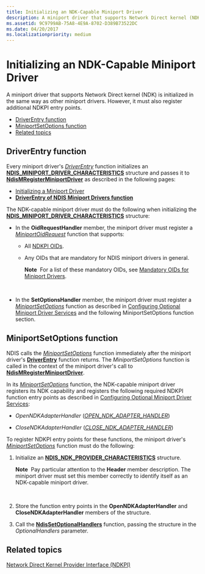 ```yaml
---
title: Initializing an NDK-Capable Miniport Driver
description: A miniport driver that supports Network Direct kernel (NDK) is initialized in the same way as other miniport drivers. However, it must also register additional NDKPI entry points.
ms.assetid: 9C9799AB-75A8-4E9A-8702-D389B73522DC
ms.date: 04/20/2017
ms.localizationpriority: medium
---
```


# Initializing an NDK-Capable Miniport Driver


A miniport driver that supports Network Direct kernel (NDK) is initialized in the same way as other miniport drivers. However, it must also register additional NDKPI entry points.

-   [DriverEntry function](#driverentry-function)
-   [MiniportSetOptions function](#miniportsetoptions-function)
-   [Related topics](#related-topics)

## DriverEntry function


Every miniport driver's [*DriverEntry*](https://msdn.microsoft.com/library/windows/hardware/ff544113) function initializes an [**NDIS\_MINIPORT\_DRIVER\_CHARACTERISTICS**](https://msdn.microsoft.com/library/windows/hardware/ff565958) structure and passes it to [**NdisMRegisterMiniportDriver**](https://msdn.microsoft.com/library/windows/hardware/ff563654) as described in the following pages:

-   [Initializing a Miniport Driver](initializing-a-miniport-driver.md)
-   [**DriverEntry of NDIS Miniport Drivers function**](https://msdn.microsoft.com/library/windows/hardware/ff548818)

The NDK-capable miniport driver must do the following when initializing the [**NDIS\_MINIPORT\_DRIVER\_CHARACTERISTICS**](https://msdn.microsoft.com/library/windows/hardware/ff565958) structure:

-   In the **OidRequestHandler** member, the miniport driver must register a [*MiniportOidRequest*](https://msdn.microsoft.com/library/windows/hardware/ff559416) function that supports:

    -   All [NDKPI OIDs](https://msdn.microsoft.com/library/windows/hardware/jj206455).

    -   Any OIDs that are mandatory for NDIS miniport drivers in general.

        **Note**  For a list of these mandatory OIDs, see [Mandatory OIDs for Miniport Drivers](https://msdn.microsoft.com/library/windows/hardware/ff557139).

         

-   In the **SetOptionsHandler** member, the miniport driver must register a [*MiniportSetOptions*](https://msdn.microsoft.com/library/windows/hardware/ff559443) function as described in [Configuring Optional Miniport Driver Services](configuring-optional-miniport-driver-services.md) and the following MiniportSetOptions function section.

## MiniportSetOptions function


NDIS calls the [*MiniportSetOptions*](https://msdn.microsoft.com/library/windows/hardware/ff559443) function immediately after the miniport driver's [**DriverEntry**](https://msdn.microsoft.com/library/windows/hardware/ff548818) function returns. The *MiniportSetOptions* function is called in the context of the miniport driver's call to [**NdisMRegisterMiniportDriver**](https://msdn.microsoft.com/library/windows/hardware/ff563654).

In its [*MiniportSetOptions*](https://msdn.microsoft.com/library/windows/hardware/ff559443) function, the NDK-capable miniport driver registers its NDK capability and registers the following required NDKPI function entry points as described in [Configuring Optional Miniport Driver Services](configuring-optional-miniport-driver-services.md):

-   *OpenNDKAdapterHandler* ([*OPEN\_NDK\_ADAPTER\_HANDLER*](https://msdn.microsoft.com/library/windows/hardware/hh440105))

-   *CloseNDKAdapterHandler* ([*CLOSE\_NDK\_ADAPTER\_HANDLER*](https://msdn.microsoft.com/library/windows/hardware/hh439355))

To register NDKPI entry points for these functions, the miniport driver's [*MiniportSetOptions*](https://msdn.microsoft.com/library/windows/hardware/ff559443) function must do the following:

1.  Initialize an [**NDIS\_NDK\_PROVIDER\_CHARACTERISTICS**](https://msdn.microsoft.com/library/windows/hardware/hh451566) structure.

    **Note**  Pay particular attention to the **Header** member description. The miniport driver must set this member correctly to identify itself as an NDK-capable miniport driver.

     

2.  Store the function entry points in the **OpenNDKAdapterHandler** and **CloseNDKAdapterHandler** members of the structure.

3.  Call the [**NdisSetOptionalHandlers**](https://msdn.microsoft.com/library/windows/hardware/ff564550) function, passing the structure in the *OptionalHandlers* parameter.

## Related topics


[Network Direct Kernel Provider Interface (NDKPI)](network-direct-kernel-programming-interface--ndkpi-.md)

 

 






